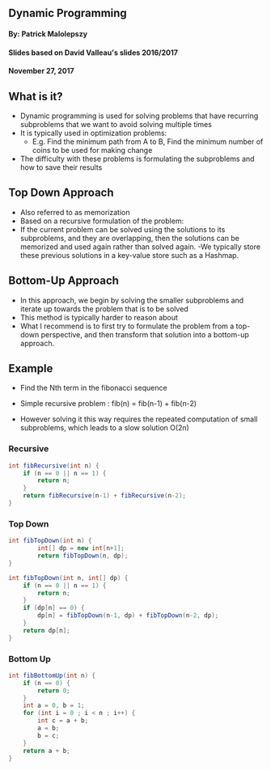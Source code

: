 ## Dynamic Programming

#### By: Patrick Malolepszy

#### Slides based on David Valleau's slides 2016/2017

#### November 27, 2017



## What is it?

- Dynamic programming is used for solving problems that have recurring subproblems that we want to avoid solving multiple times
- It is typically used in optimization problems:
    - E.g. Find the minimum path from A to B, Find the minimum number of coins to be used for making change
- The difficulty with these problems is formulating the subproblems and how to save their results



## Top Down Approach

- Also referred to as memorization
- Based on a recursive formulation of the problem:
- If the current problem can be solved using the solutions to its subproblems, and they are overlapping, then the solutions can be memorized and used again rather than solved again.
-We typically store these previous solutions in a key-value store such as a Hashmap.



## Bottom-Up Approach

- In this approach, we begin by solving the smaller subproblems and iterate up towards the problem that is to be solved
- This method is typically harder to reason about
- What I recommend is to first try to formulate the problem from a top-down perspective, and then transform that solution into a bottom-up approach.



## Example 

- Find the Nth term in the fibonacci sequence
- Simple recursive problem : fib(n) = fib(n-1) + fib(n-2)

- However solving it this way requires the repeated computation of small subproblems, which leads to a slow solution O(2n)



### Recursive
```java
int fibRecursive(int n) {
    if (n == 0 || n == 1) {
        return n;
    }
    return fibRecursive(n-1) + fibRecursive(n-2);
}
```



### Top Down
```java
int fibTopDown(int n) {
        int[] dp = new int[n+1];
        return fibTopDown(n, dp);
}

int fibTopDown(int n, int[] dp) {
    if (n == 0 || n == 1) {
        return n;
    }
    if (dp[n] == 0) {
        dp[n] = fibTopDown(n-1, dp) + fibTopDown(n-2, dp);
    }
    return dp[n];
}
```



### Bottom Up
```java
int fibBottomUp(int n) {
    if (n == 0) {
        return 0;
    }
    int a = 0, b = 1;
    for (int i = 0 ; i < n ; i++) {
        int c = a + b;
        a = b;
        b = c;
    }
    return a + b;
}
```